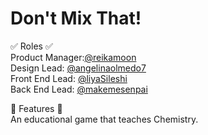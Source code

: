 # Don't Mix That! #

:white_check_mark: Roles :white_check_mark: \
Product Manager:[@reikamoon](https://github.com/reikamoon)\
Design Lead: [@angelinaolmedo7](https://github.com/angelinaolmedo7)\
Front End Lead: [@liyaSileshi](https://github.com/liyaSileshi) \
Back End Lead: [@makemesenpai](https://github.com/makemesenpai)

:tea: Features :tea: \
An educational game that teaches Chemistry.
